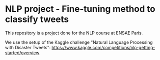 # NLP project - Fine-tuning method to classify tweets

This repository is a project done for the NLP course at ENSAE Paris.

We use the setup of the Kaggle challenge "Natural Language Processing with Disaster Tweets": https://www.kaggle.com/competitions/nlp-getting-started/overview


